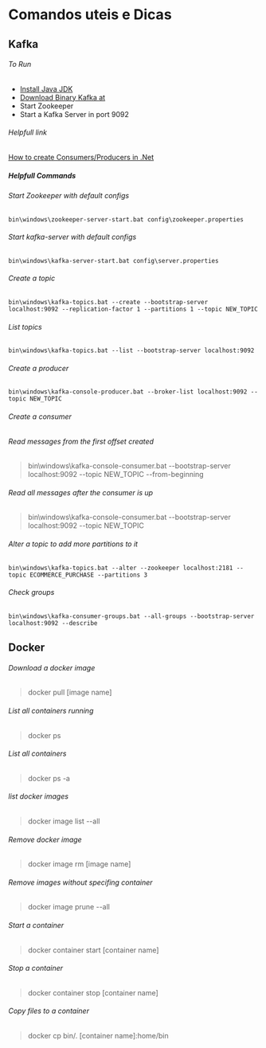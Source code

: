 # Comandos uteis e Dicas

## Kafka

###### To Run
- [Install Java JDK](https://www.oracle.com/br/java/technologies/javase/javase-jdk8-downloads.html)
- [Download Binary Kafka at](https://kafka.apache.org/downloads)
- Start Zookeeper
- Start a Kafka Server in port 9092

###### Helpfull link
[How to create Consumers/Producers in .Net](https://docs.confluent.io/clients-confluent-kafka-dotnet/current/index.html)

##### Helpfull Commands

###### Start Zookeeper with default configs
`bin\windows\zookeeper-server-start.bat config\zookeeper.properties`

###### Start kafka-server with default configs
`bin\windows\kafka-server-start.bat config\server.properties`

###### Create a topic
`bin\windows\kafka-topics.bat --create --bootstrap-server localhost:9092 --replication-factor 1 --partitions 1 --topic NEW_TOPIC`

###### List topics
`bin\windows\kafka-topics.bat --list --bootstrap-server localhost:9092`

###### Create a producer
`bin\windows\kafka-console-producer.bat --broker-list localhost:9092 --topic NEW_TOPIC`

###### Create a consumer
###### Read messages from the first offset created
> bin\windows\kafka-console-consumer.bat --bootstrap-server localhost:9092 --topic NEW_TOPIC --from-beginning

###### Read all messages after the consumer is up
> bin\windows\kafka-console-consumer.bat --bootstrap-server localhost:9092 --topic NEW_TOPIC

###### Alter a topic to add more partitions to it 
`bin\windows\kafka-topics.bat --alter --zookeeper localhost:2181 --topic ECOMMERCE_PURCHASE --partitions 3`

###### Check groups
`bin\windows\kafka-consumer-groups.bat --all-groups --bootstrap-server localhost:9092 --describe`


## Docker

###### Download a docker image
> docker pull [image name]

###### List all containers running
> docker ps

###### List all containers
> docker ps -a

###### list docker images
> docker image list --all

###### Remove docker image
> docker image rm [image name]

###### Remove images without specifing container
> docker image prune --all

###### Start a container
> docker container start [container name]

###### Stop a container
> docker container stop [container name]

###### Copy files to a container
> docker cp bin/. [container name]:home/bin

